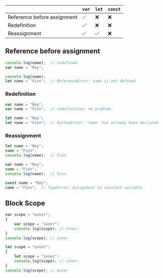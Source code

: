 | |`var`|`let`|`const`|
|-|-|-|-|
|Reference before assignment|:white_check_mark:|:x:|:x:|
|Redefinition|:white_check_mark:|:x:|:x:|
|Reassignment|:white_check_mark:|:white_check_mark:|:x:|

## Reference before assignment

```js
console.log(name);  // undefined
var name = "Rey";
```

```js
console.log(name);
let name = "Finn";  // ReferenceError: name is not defined
```

### Redefinition

```js
var name = "Rey";
var name = "Finn";  // redefinition: no problem
```

```js
let name = "Rey";
let name = "Finn";  // SyntaxError: 'name' has already been declared
```

### Reassignment

```js
let name = "Rey";
name = "Finn";
console.log(name);  // Finn
```

```js
var name = "Rey";
name = "Finn";
console.log(name);  // Finn
```

```js
const name = "Rey";
name = "Finn";  // TypeError: Assignment to constant variable
```

## Block Scope

```js
var scope = "outer";
{
    var scope = "inner";
    console.log(scope); // inner;
}
console.log(scope); // inner
```

```js
let scope = "outer";
{
    let scope = "inner";
    console.log(scope); // inner;
}
console.log(scope); // outer
```